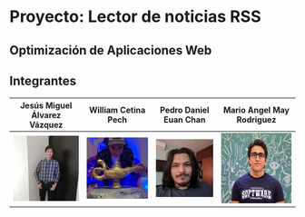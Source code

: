 # Proyecto: Lector de noticias RSS

## Optimización de Aplicaciones Web

## Integrantes

| Jesús Miguel Álvarez Vázquez                    | William Cetina Pech                                | Pedro Daniel Euan Chan                             | Mario Angel May Rodriguez                          |
| -------------------------------------------------- | -------------------------------------------------- | -------------------------------------------------- | -------------------------------------------------- |
| ![Jesus.jpeg](./assets/img/Jesus.jpeg) | ![Willy.jpeg](./assets/img/Willy.jpeg) | ![Pedro.jpeg](./assets/img/Pedro.jpeg) | ![Mario.jpeg](./assets/img/Mario.jpeg) |
